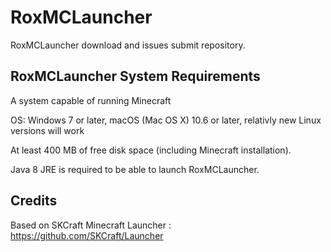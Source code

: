 # RoxMCLauncher
RoxMCLauncher download and issues submit repository.

## RoxMCLauncher System Requirements
A system capable of running Minecraft

OS: Windows 7 or later, macOS (Mac OS X) 10.6 or later, relativly new Linux versions will work

At least 400 MB of free disk space (including Minecraft installation).

Java 8 JRE is required to be able to launch RoxMCLauncher.

## Credits

Based on SKCraft Minecraft Launcher : https://github.com/SKCraft/Launcher

